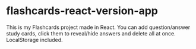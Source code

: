 # flashcards-react-version-app

This is my Flashcards project made in React. You can add question/answer study cards, click them to reveal/hide answers and delete all at once. LocalStorage included.
